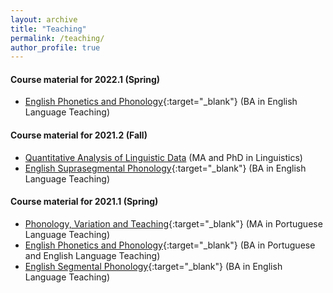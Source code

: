 ```yaml
---
layout: archive
title: "Teaching"
permalink: /teaching/
author_profile: true
---
```


#### Course material for 2022.1 (Spring)
- [English Phonetics and Phonology](https://youtube.com/playlist?list=PLzkA7H-mNfYjuQEAm5NPRdMtfdrF4mdJw){:target="_blank"} (BA in English Language Teaching)

#### Course material for 2021.2 (Fall)

- [Quantitative Analysis of Linguistic Data](https://ronaldolimajr.github.io/quant-data-analysis) (MA and PhD in Linguistics)
- [English Suprasegmental Phonology](http://ronaldolimajr.github.io/files/FonSupra-programa-2021.2.pdf){:target="_blank"} (BA in English Language Teaching)

#### Course material for 2021.1 (Spring)

- [Phonology, Variation and Teaching](http://ronaldolimajr.github.io/files/FonVarEns2021.1.pdf){:target="_blank"} (MA in Portuguese Language Teaching)
- [English Phonetics and Phonology](http://ronaldolimajr.github.io/files/FonéticaFonologia2021.1.pdf){:target="_blank"} (BA in Portuguese and English Language Teaching)
- [English Segmental Phonology](http://ronaldolimajr.github.io/files/FonologiaSegmental2021.1.pdf){:target="_blank"} (BA in English Language Teaching)

<!--

{% include base_path %}

{% for post in site.teaching reversed %}
  {% include archive-single.html %}
{% endfor %}

-->
